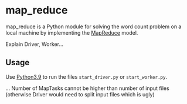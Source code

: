 # map_reduce

map_reduce is a Python module for solving the word count problem on a local machine by implementing the [MapReduce](https://en.wikipedia.org/wiki/MapReduce) model.

Explain Driver, Worker...

## Usage

Use [Python3.9](https://www.python.org/downloads/release/python-390/) to run the files `start_driver.py` or `start_worker.py`.

...
Number of MapTasks cannot be higher than number of input files
(otherwise Driver would need to split input files which is ugly)
